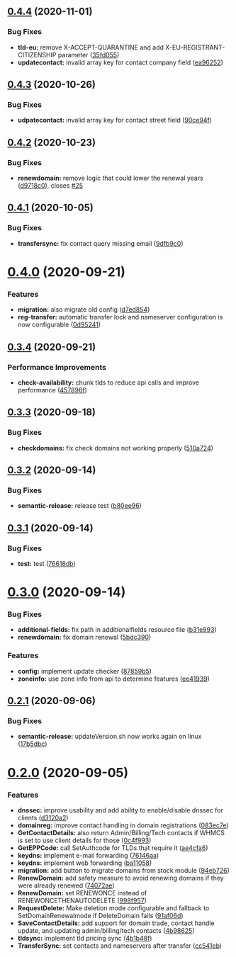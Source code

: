 ## [0.4.4](https://github.com/rrpproxy/whmcs-rrpproxy-registrar/compare/v0.4.3...v0.4.4) (2020-11-01)


### Bug Fixes

* **tld-eu:** remove X-ACCEPT-QUARANTINE and add X-EU-REGISTRANT-CITIZENSHIP parameter ([35fd055](https://github.com/rrpproxy/whmcs-rrpproxy-registrar/commit/35fd0553bdbd09fc7505c5af5051d677c654a650))
* **updatecontact:** invalid array key for contact company field ([ea96252](https://github.com/rrpproxy/whmcs-rrpproxy-registrar/commit/ea962522a2e6eac9f40d086b073271eed486e9ce))

## [0.4.3](https://github.com/rrpproxy/whmcs-rrpproxy-registrar/compare/v0.4.2...v0.4.3) (2020-10-26)


### Bug Fixes

* **udpatecontact:** invalid array key for contact street field ([90ce94f](https://github.com/rrpproxy/whmcs-rrpproxy-registrar/commit/90ce94fb9d099e565308aa55e1d225d95f8f694f))

## [0.4.2](https://github.com/rrpproxy/whmcs-rrpproxy-registrar/compare/v0.4.1...v0.4.2) (2020-10-23)


### Bug Fixes

* **renewdomain:** remove logic that could lower the renewal years ([d9718c0](https://github.com/rrpproxy/whmcs-rrpproxy-registrar/commit/d9718c0a11b05b0a50d9c32438a22fa534de94eb)), closes [#25](https://github.com/rrpproxy/whmcs-rrpproxy-registrar/issues/25)

## [0.4.1](https://github.com/rrpproxy/whmcs-rrpproxy-registrar/compare/v0.4.0...v0.4.1) (2020-10-05)


### Bug Fixes

* **transfersync:** fix contact query missing email ([9dfb9c0](https://github.com/rrpproxy/whmcs-rrpproxy-registrar/commit/9dfb9c08cf5a5891e42d68a5d666fb24c55c77d4))

# [0.4.0](https://github.com/rrpproxy/whmcs-rrpproxy-registrar/compare/v0.3.4...v0.4.0) (2020-09-21)


### Features

* **migration:** also migrate old config ([d7ed854](https://github.com/rrpproxy/whmcs-rrpproxy-registrar/commit/d7ed85427a4fef939ea94ebffcaccc98808d7430))
* **reg-transfer:** automatic transfer lock and nameserver configuration is now configurable ([0d95241](https://github.com/rrpproxy/whmcs-rrpproxy-registrar/commit/0d952412d1088a74be768b4a6d586d104dd193df))

## [0.3.4](https://github.com/rrpproxy/whmcs-rrpproxy-registrar/compare/v0.3.3...v0.3.4) (2020-09-21)


### Performance Improvements

* **check-availability:** chunk tlds to reduce api calls and improve performance ([457896f](https://github.com/rrpproxy/whmcs-rrpproxy-registrar/commit/457896f5aefba810ed690c88e956d56046a02a7b))

## [0.3.3](https://github.com/rrpproxy/whmcs-rrpproxy-registrar/compare/v0.3.2...v0.3.3) (2020-09-18)


### Bug Fixes

* **checkdomains:** fix check domains not working properly ([510a724](https://github.com/rrpproxy/whmcs-rrpproxy-registrar/commit/510a72416c2445544688fc324cb2f38c596bde18))

## [0.3.2](https://github.com/rrpproxy/whmcs-rrpproxy-registrar/compare/v0.3.1...v0.3.2) (2020-09-14)


### Bug Fixes

* **semantic-release:** release test ([b80ee96](https://github.com/rrpproxy/whmcs-rrpproxy-registrar/commit/b80ee9616f876ba2acc96a736b1f12832d65e88a))

## [0.3.1](https://github.com/rrpproxy/whmcs-rrpproxy-registrar/compare/v0.3.0...v0.3.1) (2020-09-14)


### Bug Fixes

* **test:** test ([76618db](https://github.com/rrpproxy/whmcs-rrpproxy-registrar/commit/76618dba2b9fd2af73f8f29e417e34ebd5e5f827))

# [0.3.0](https://github.com/rrpproxy/whmcs-rrpproxy-registrar/compare/v0.2.1...v0.3.0) (2020-09-14)


### Bug Fixes

* **additional-fields:** fix path in additionalfields resource file ([b31e993](https://github.com/rrpproxy/whmcs-rrpproxy-registrar/commit/b31e993babff59c50c9a42d2f5ab9ef418f31f6b))
* **renewdomain:** fix domain renewal ([5bdc390](https://github.com/rrpproxy/whmcs-rrpproxy-registrar/commit/5bdc390ccd58393b453d976955b89f1f217a4b44))


### Features

* **config:** implement update checker ([87859b5](https://github.com/rrpproxy/whmcs-rrpproxy-registrar/commit/87859b5f4979a587abedc48399097e70a5fee3fb))
* **zoneinfo:** use zone info from api to determine features ([ee41939](https://github.com/rrpproxy/whmcs-rrpproxy-registrar/commit/ee41939e39ce8106168dd242f245f30a5fb9d560))

## [0.2.1](https://github.com/rrpproxy/whmcs-rrpproxy-registrar/compare/v0.2.0...v0.2.1) (2020-09-06)


### Bug Fixes

* **semantic-release:** updateVersion.sh now works again on linux ([17b5dbc](https://github.com/rrpproxy/whmcs-rrpproxy-registrar/commit/17b5dbcb8aecd5682c94ddf6126c08843c7f4516))

# [0.2.0](https://github.com/rrpproxy/whmcs-rrpproxy-registrar/compare/v0.1.0...v0.2.0) (2020-09-05)


### Features

* **dnssec:** improve usability and add ability to enable/disable dnssec for clients ([d3120a2](https://github.com/rrpproxy/whmcs-rrpproxy-registrar/commit/d3120a25ec1730faa96f09a560ada2482e0469fa))
* **domainreg:** improve contact handling in domain registrations ([083ec7e](https://github.com/rrpproxy/whmcs-rrpproxy-registrar/commit/083ec7ea943a591d61c53730675b38734c69fd7d))
* **GetContactDetails:** also return Admin/Billing/Tech contacts if WHMCS is set to use client details for those ([0c4f993](https://github.com/rrpproxy/whmcs-rrpproxy-registrar/commit/0c4f993cf1c9c6fa8cf658e75fcc5deea3fa59c6))
* **GetEPPCode:** call SetAuthcode for TLDs that require it ([ae4cfa6](https://github.com/rrpproxy/whmcs-rrpproxy-registrar/commit/ae4cfa6b7096f580a93c92eaeeec6bce0f9e450b))
* **keydns:** implement e-mail forwarding ([76146aa](https://github.com/rrpproxy/whmcs-rrpproxy-registrar/commit/76146aaff86dd556730ca687e995d15f63e3d9f9))
* **keydns:** implement web forwarding ([ba11058](https://github.com/rrpproxy/whmcs-rrpproxy-registrar/commit/ba110583bcb594ae8501215a003a4d97984287f2))
* **migration:** add button to migrate domains from stock module ([94eb726](https://github.com/rrpproxy/whmcs-rrpproxy-registrar/commit/94eb7262d820867d8dbf225655b808d63d366b36))
* **RenewDomain:** add safety measure to avoid renewing domains if they were already renewed ([74072ae](https://github.com/rrpproxy/whmcs-rrpproxy-registrar/commit/74072ae544ae435b25ee9b4535ec18b60e9b9daf))
* **RenewDomain:** set RENEWONCE instead of RENEWONCETHENAUTODELETE ([998f957](https://github.com/rrpproxy/whmcs-rrpproxy-registrar/commit/998f957a9ed389ec94ce5a8e2625672dba25d6a8))
* **RequestDelete:** Make deletion mode configurable and fallback to SetDomainRenewalmode if DeleteDomain fails ([91af06d](https://github.com/rrpproxy/whmcs-rrpproxy-registrar/commit/91af06de21962d9e944faf5f9f30231330f11ede))
* **SaveContactDetails:** add support for domain trade, contact handle update, and updating admin/billing/tech contacts ([4b98625](https://github.com/rrpproxy/whmcs-rrpproxy-registrar/commit/4b986257491cbb5968b2468ae509c38a505ce8ad))
* **tldsync:** implement tld pricing sync ([4b1b48f](https://github.com/rrpproxy/whmcs-rrpproxy-registrar/commit/4b1b48fd9e732b977046139b124db1fe333f8e4c))
* **TransferSync:** set contacts and nameservers after transfer ([cc541eb](https://github.com/rrpproxy/whmcs-rrpproxy-registrar/commit/cc541eba87c7c60ab983d32c2d11b2266479f780))
